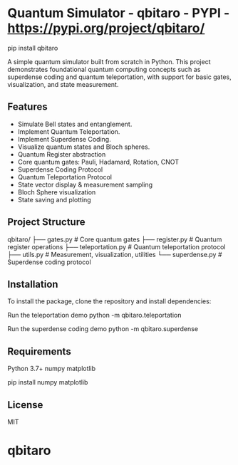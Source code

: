 # Quantum Simulator - qbitaro  - PYPI - https://pypi.org/project/qbitaro/
pip install qbitaro

A simple quantum simulator built from scratch in Python. This project demonstrates foundational quantum computing concepts such as superdense coding and quantum teleportation, with support for basic gates, visualization, and state measurement.


## Features
- Simulate Bell states and entanglement.
- Implement Quantum Teleportation.
- Implement Superdense Coding.
- Visualize quantum states and Bloch spheres.
- Quantum Register abstraction
- Core quantum gates: Pauli, Hadamard, Rotation, CNOT
- Superdense Coding Protocol
- Quantum Teleportation Protocol
- State vector display & measurement sampling
- Bloch Sphere visualization
- State saving and plotting

## Project Structure

qbitaro/ ├── gates.py # Core quantum gates ├── register.py # Quantum register operations ├── teleportation.py # Quantum teleportation protocol ├── utils.py # Measurement, visualization, utilities └── superdense.py # Superdense coding protocol

## Installation
To install the package, clone the repository and install dependencies:

Run the teleportation demo
python -m qbitaro.teleportation

Run the superdense coding demo
python -m qbitaro.superdense

## Requirements
Python 3.7+
numpy
matplotlib

pip install numpy matplotlib

##


## License

MIT


# qbitaro
